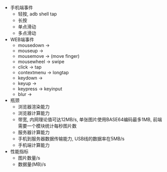 - 手机端事件
    - 轻按, adb shell tap
    - 长按
    - 单点滑动
    - 多点滑动
- WEB端事件
    - mousedown   -> 
    - mouseup     ->
    - mousemove   -> (move finger)
    - mousewheel  -> swipe
    - click       -> tap
    - contextmenu -> longtap 
    - keydown     ->
    - keyup       ->
    - keypress    -> keyinput
    - blur        ->
- 瓶颈
    - 浏览器渲染能力
    - 浏览器计算能力
    - 带宽, 内网理论值可达12MB/s, 单张图片使用BASE64编码最多1MB, 前端需要一个模块统计每秒图片数
    - 服务器计算能力
    - 手机到服务器数据传输能力, USB线的数据率在5MB/s
    - 手机端计算能力
- 性能指标
    - 图片数量/s
    - 数据量(MB)/s
    
    